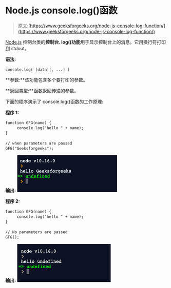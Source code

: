 # Node.js console.log()函数

> 原文:[https://www.geeksforgeeks.org/node-js-console-log-function/](https://www.geeksforgeeks.org/node-js-console-log-function/)

[Node.js](https://www.geeksforgeeks.org/introduction-to-nodejs/) 控制台类的**控制台. log()功能**用于显示控制台上的消息。它用换行符打印到 stdout。

**语法:**

```
console.log( [data][, ...] )

```

**参数:**该功能包含多个要打印的参数。

**返回类型:**函数返回传递的参数。

下面的程序演示了 console.log()函数的工作原理:

**程序 1:**

```
function GFG(name) {
     console.log("hello " + name);
}

// when parameters are passed
GFG("Geeksforgeeks");
```

**输出:**
![](img/1143d168312323b543f4c093e6494f12.png)

**程序 2:**

```
function GFG(name) {
     console.log("hello " + name);
}

// No parameters are passed
GFG();
```

**输出:**
![](img/c13690113b2763a820f8af23efe61941.png)